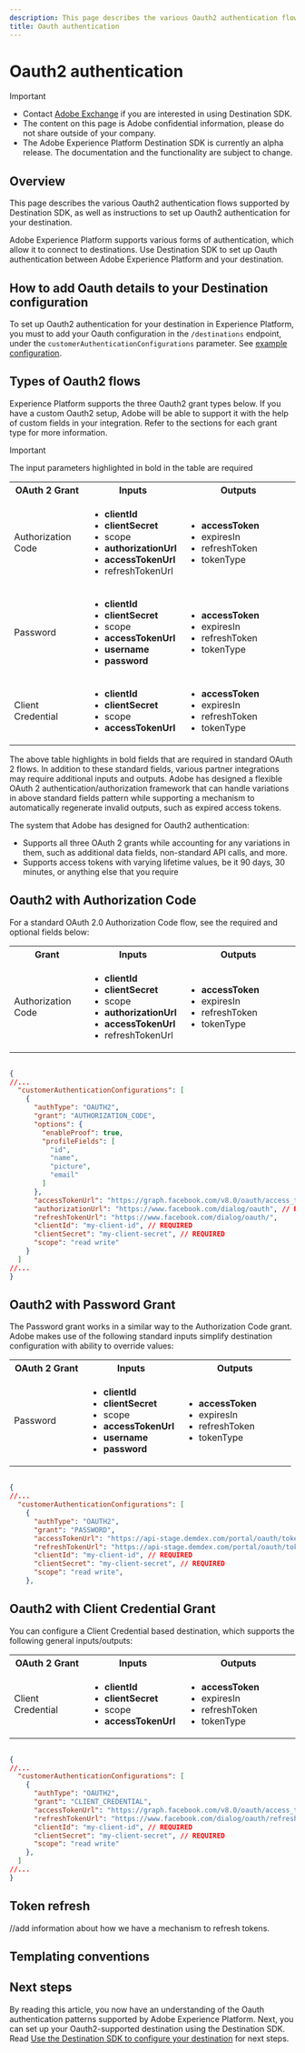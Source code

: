 ```yaml
---
description: This page describes the various Oauth2 authentication flows supported by Destination SDK, as well as instructions to set up Oauth2 authentication for your destination.
title: Oauth authentication
---
```

# Oauth2 authentication 


>[!IMPORTANT]
>
>* Contact [Adobe Exchange](https://partners.adobe.com/exchangeprogram/creativecloud.html) if you are interested in using Destination SDK.
>* The content on this page is Adobe confidential information, please do not share outside of your company.
>* The Adobe Experience Platform Destination SDK is currently an alpha release. The documentation and the functionality are subject to change.

## Overview 

This page describes the various Oauth2 authentication flows supported by Destination SDK, as well as instructions to set up Oauth2 authentication for your destination.

Adobe Experience Platform supports various forms of authentication, which allow it to connect to destinations. Use Destination SDK to set up Oauth authentication between Adobe Experience Platform and your destination.

## How to add Oauth details to your Destination configuration

To set up Oauth2 authentication for your destination in Experience Platform, you must to add your Oauth configuration in the `/destinations` endpoint, under the `customerAuthenticationConfigurations` parameter. See [example configuration](/help/destination-configuration.md#example-configuration).

## Types of Oauth2 flows

Experience Platform supports the three Oauth2 grant types below. If you have a custom Oauth2 setup, Adobe will be able to support it with the help of custom fields in your integration. Refer to the sections for each grant type for more information.


>[!IMPORTANT]
>
> The input parameters highlighted in bold in the table are required 

<table class="relative-table wrapped confluenceTable"><colgroup><col style="width: 26.2554%;" /><col style="width: 33.8594%;" /><col style="width: 39.8852%;" /></colgroup><tbody><tr><th class="confluenceTh">OAuth 2 Grant</th><th class="confluenceTh">Inputs</th><th class="confluenceTh">Outputs</th></tr><tr><td class="confluenceTd">Authorization Code</td><td class="confluenceTd"><ul><li><strong>clientId</strong></li><li><strong>clientSecret</strong></li><li>scope</li><li><strong>authorizationUrl</strong></li><li><strong>accessTokenUrl</strong></li><li>refreshTokenUrl</li></ul></td><td class="confluenceTd"><ul><li><strong>accessToken</strong></li><li>expiresIn</li><li>refreshToken</li><li>tokenType</li></ul></td></tr><tr><td class="confluenceTd">Password</td><td class="confluenceTd"><ul><li><strong>clientId</strong></li><li><strong>clientSecret</strong></li><li>scope</li><li><strong>accessTokenUrl</strong></li><li><strong>username</strong></li><li><strong>password</strong></li></ul></td><td class="confluenceTd"><ul><li><strong>accessToken</strong></li><li>expiresIn</li><li>refreshToken</li><li>tokenType</li></ul></td></tr><tr><td class="confluenceTd">Client Credential</td><td class="confluenceTd"><ul><li><strong>clientId</strong></li><li><strong>clientSecret</strong></li><li>scope</li><li><strong>accessTokenUrl</strong></li></ul></td><td class="confluenceTd"><ul><li><strong>accessToken</strong></li><li>expiresIn</li><li>refreshToken</li><li>tokenType</li></ul></td></tr></tbody></table>

The above table highlights in bold fields that are required in standard OAuth 2 flows. In addition to these standard fields, various partner integrations may require additional inputs and outputs. Adobe has designed a flexible OAuth 2 authentication/authorization framework that can handle variations in above standard fields pattern while supporting a mechanism to automatically regenerate invalid outputs, such as expired access tokens.

The system that Adobe has designed for Oauth2 authentication:
* Supports all three OAuth 2 grants while accounting for any variations in them, such as additional data fields, non-standard API calls, and more.
* Supports access tokens with varying lifetime values, be it 90 days, 30 minutes, or anything else that you require

## Oauth2 with Authorization Code

For a standard OAuth 2.0 Authorization Code flow, see the required and optional fields below:

<table class="relative-table wrapped confluenceTable"><colgroup><col style="width: 26.2554%;" /><col style="width: 33.8594%;" /><col style="width: 39.8852%;" /></colgroup><tbody><tr><th class="confluenceTh">Grant</th><th class="confluenceTh">Inputs</th><th class="confluenceTh">Outputs</th></tr><tr><td class="confluenceTd">Authorization Code</td><td class="confluenceTd"><ul><li><strong>clientId</strong></li><li><strong>clientSecret</strong></li><li>scope</li><li><strong>authorizationUrl</strong></li><li><strong>accessTokenUrl</strong></li><li>refreshTokenUrl</li></ul></td><td class="confluenceTd"><ul><li><strong>accessToken</strong></li><li>expiresIn</li><li>refreshToken</li><li>tokenType</li></ul></td></tr></tbody></table>



``` json

{
//...
  "customerAuthenticationConfigurations": [
    {
      "authType": "OAUTH2",
      "grant": "AUTHORIZATION_CODE",
      "options": {
        "enableProof": true,
        "profileFields": [
          "id",
          "name",
          "picture",
          "email"
        ]
      },
      "accessTokenUrl": "https://graph.facebook.com/v8.0/oauth/access_token", // REQUIRED
      "authorizationUrl": "https://www.facebook.com/dialog/oauth", // REQUIRED
      "refreshTokenUrl": "https://www.facebook.com/dialog/oauth/",
      "clientId": "my-client-id", // REQUIRED
      "clientSecret": "my-client-secret", // REQUIRED
      "scope": "read write"
    }
  ]
//...
}

```

## Oauth2 with Password Grant 

The Password grant works in a similar way to the Authorization Code grant. Adobe makes use of the following standard inputs simplify destination configuration with ability to override values:

<table class="relative-table wrapped confluenceTable"><colgroup><col style="width: 26.2554%;" /><col style="width: 33.8594%;" /><col style="width: 39.8852%;" /></colgroup><tbody><tr><th class="confluenceTh">OAuth 2 Grant</th><th class="confluenceTh">Inputs</th><th class="confluenceTh">Outputs</th></tr><tr><td class="confluenceTd">Password</td><td class="confluenceTd"><ul><li><strong>clientId</strong></li><li><strong>clientSecret</strong></li><li>scope</li><li><strong>accessTokenUrl</strong></li><li><strong>username</strong></li><li><strong>password</strong></li></ul></td><td class="confluenceTd"><ul><li><strong>accessToken</strong></li><li>expiresIn</li><li>refreshToken</li><li>tokenType</li></ul></td></tr></tbody></table>

``` json

{
//...
  "customerAuthenticationConfigurations": [
    {
      "authType": "OAUTH2",
      "grant": "PASSWORD",
      "accessTokenUrl": "https://api-stage.demdex.com/portal/oauth/token",// REQUIRED
      "refreshTokenUrl": "https://api-stage.demdex.com/portal/oauth/token", // will not be used since we will always get a brand new token
      "clientId": "my-client-id", // REQUIRED
      "clientSecret": "my-client-secret", // REQUIRED
      "scope": "read write",
    },

```

## Oauth2 with Client Credential Grant

You can configure a Client Credential based destination, which supports the following general inputs/outputs:

<table class="relative-table wrapped confluenceTable"><colgroup><col style="width: 26.2554%;" /><col style="width: 33.8594%;" /><col style="width: 39.8852%;" /></colgroup><tbody><tr><th class="confluenceTh">OAuth 2 Grant</th><th class="confluenceTh">Inputs</th><th class="confluenceTh">Outputs</th></tr><tr><td class="confluenceTd">Client Credential</td><td class="confluenceTd"><ul><li><strong>clientId</strong></li><li><strong>clientSecret</strong></li><li>scope</li><li><strong>accessTokenUrl</strong></li></ul></td><td class="confluenceTd"><ul><li><strong>accessToken</strong></li><li>expiresIn</li><li>refreshToken</li><li>tokenType</li></ul></td></tr></tbody></table>



``` json

{
//...
  "customerAuthenticationConfigurations": [
    {
      "authType": "OAUTH2",
      "grant": "CLIENT_CREDENTIAL",
      "accessTokenUrl": "https://graph.facebook.com/v8.0/oauth/access_token", // REQUIRED
      "refreshTokenUrl": "https://www.facebook.com/dialog/oauth/refresh",
      "clientId": "my-client-id", // REQUIRED
      "clientSecret": "my-client-secret", // REQUIRED
      "scope": "read write"
    },
  ]
//...
}

```

## Token refresh

//add information about how we have a mechanism to refresh tokens.

## Templating conventions



## Next steps

By reading this article, you now have an understanding of the Oauth authentication patterns supported by Adobe Experience Platform. Next, you can set up your Oauth2-supported destination using the Destination SDK. Read [Use the Destination SDK to configure your destination](./configure-destination-instructions.md) for next steps.
